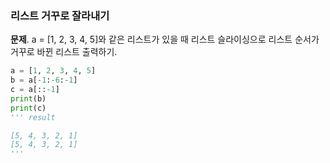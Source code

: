 ### 리스트 거꾸로 잘라내기
**문제**. a = [1, 2, 3, 4, 5]와 같은 리스트가 있을 때 리스트 슬라이싱으로 리스트 순서가 거꾸로 바뀐 리스트 출력하기.
```py
a = [1, 2, 3, 4, 5]
b = a[-1:-6:-1]
c = a[::-1]
print(b)
print(c)
''' result

[5, 4, 3, 2, 1]
[5, 4, 3, 2, 1]
'''
```